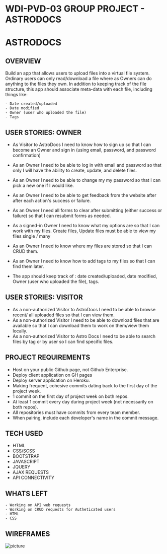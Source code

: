 WDI-PVD-03 GROUP PROJECT - ASTRODOCS
=====================================

ASTRODOCS
==========

OVERVIEW
----------
Build an app that allows users to upload files into a virtual file system. Ordinary users can only read/download a file where as Owners can do anything to the files they own. In addition to keeping track of the file structure, this app should associate meta-data with each file, including things like:

    - Date created/uploaded
    - Date modified
    - Owner (user who uploaded the file)
    - Tags

USER STORIES: OWNER
--------------
- As Visitor to AstroDocs I need to know how to sign up so that I can become an Owner and sign in (using email, password, and password confirmation)

- As an Owner I need to be able to log in with email and password so that only I will have the ability to create, update, and delete files.  

- As an Owner I need to be able to change my my password so that I can pick a new one if I would like.  

- As an Owner I need to be able to get feedback from the website after after each action's success or failure.

- As an Owner I need all forms to clear after submitting (either success or failure) so that I can resubmit forms as needed.  

- As a signed-in Owner I need to know what my options are so that I can work with my files.  Create files, Update files must be able to view my files single / many

- As an Owner I need to know where my files are stored so that I can CRUD them.

- As an Owner I need to know how to add tags to my files so that I can find them later.

- The app should keep track of :
date created/uploaded,
date modified,
Owner (user who uploaded the file),
tags.

USER STORIES: VISITOR
----------------
- As a non-authorized Visitor to AstroDocs I need to be able to browse recent/ all uploaded files so that I can view them.
- As a non-authorized Visitor I need to be able to download files that are available so that I can download them to work on them/view them locally. 
- As a non-authorized Visitor to Astro Docs I need to be able to search files by tag or by user so I can find specific files. 

PROJECT REQUIREMENTS
---------------------
- Host on your public Github page, not Github  Enterprise.
- Deploy client application on GH pages
- Deploy server application on Heroku.
- Making frequent, cohesive commits dating  back to the first day of the project week.
- 1 commit on the first day of project week on both repos.
- At least 1 commit every day during project week (not necessarily on both repos).
- All repositories must have commits from every team member.
- When pairing, include each developer's name in the commit message.

TECH USED
----------
- HTML
- CSS/SCSS
- BOOTSTRAP
- JAVASCRIPT 
- JQUERY
- AJAX REQUESTS
- API CONNECTIVITY

WHATS LEFT
-----------
    - Working on API web requests
    - Working on CRUD requests for Autheticated users
    - HTML 
    - CSS

WIREFRAMES
-----------
[wireframe]:https://i.imgur.com/TrMXlNY.jpg

![picture][wireframe]